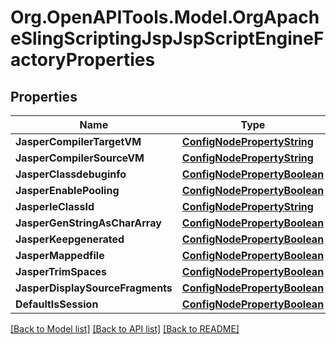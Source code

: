 # Org.OpenAPITools.Model.OrgApacheSlingScriptingJspJspScriptEngineFactoryProperties
## Properties

Name | Type | Description | Notes
------------ | ------------- | ------------- | -------------
**JasperCompilerTargetVM** | [**ConfigNodePropertyString**](ConfigNodePropertyString.md) |  | [optional] 
**JasperCompilerSourceVM** | [**ConfigNodePropertyString**](ConfigNodePropertyString.md) |  | [optional] 
**JasperClassdebuginfo** | [**ConfigNodePropertyBoolean**](ConfigNodePropertyBoolean.md) |  | [optional] 
**JasperEnablePooling** | [**ConfigNodePropertyBoolean**](ConfigNodePropertyBoolean.md) |  | [optional] 
**JasperIeClassId** | [**ConfigNodePropertyString**](ConfigNodePropertyString.md) |  | [optional] 
**JasperGenStringAsCharArray** | [**ConfigNodePropertyBoolean**](ConfigNodePropertyBoolean.md) |  | [optional] 
**JasperKeepgenerated** | [**ConfigNodePropertyBoolean**](ConfigNodePropertyBoolean.md) |  | [optional] 
**JasperMappedfile** | [**ConfigNodePropertyBoolean**](ConfigNodePropertyBoolean.md) |  | [optional] 
**JasperTrimSpaces** | [**ConfigNodePropertyBoolean**](ConfigNodePropertyBoolean.md) |  | [optional] 
**JasperDisplaySourceFragments** | [**ConfigNodePropertyBoolean**](ConfigNodePropertyBoolean.md) |  | [optional] 
**DefaultIsSession** | [**ConfigNodePropertyBoolean**](ConfigNodePropertyBoolean.md) |  | [optional] 

[[Back to Model list]](../README.md#documentation-for-models) [[Back to API list]](../README.md#documentation-for-api-endpoints) [[Back to README]](../README.md)

